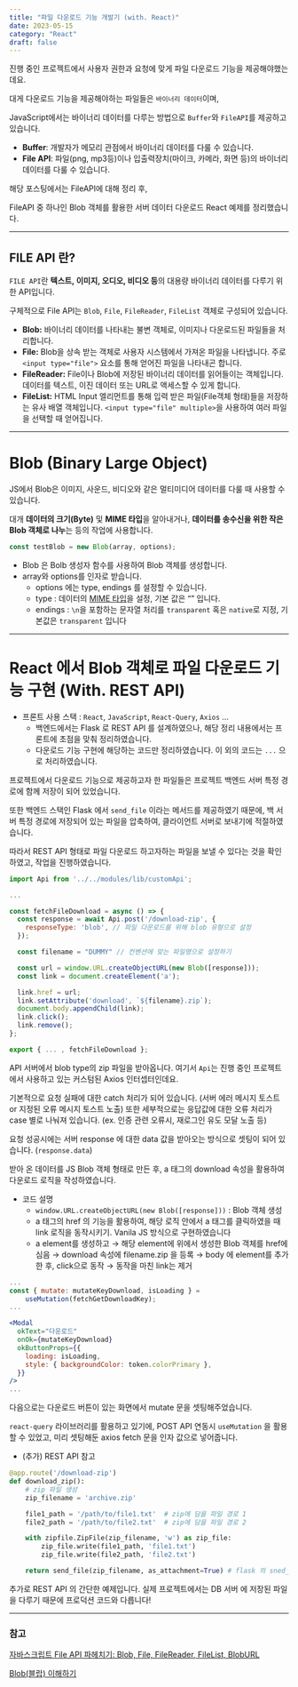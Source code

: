 ```yaml
---
title: "파일 다운로드 기능 개발기 (with. React)"
date: 2023-05-15
category: "React"
draft: false
---
```


진행 중인 프로젝트에서 사용자 권한과 요청에 맞게 파일 다운로드 기능을 제공해야했는데요.

대게 다운로드 기능을 제공해야하는 파일들은 `바이너리 데이터`이며,

JavaScript에서는 바이너리 데이터를 다루는 방법으로 `Buffer`와 `FileAPI`를 제공하고 있습니다.

- **Buffer**: 개발자가 메모리 관점에서 바이너리 데이터를 다룰 수 있습니다.
- **File API**: 파일(png, mp3등)이나 입출력장치(마이크, 카메라, 화면 등)의 바이너리 데이터를 다룰 수 있습니다.

해당 포스팅에서는 FileAPI에 대해 정리 후,

FileAPI 중 하나인 Blob 객체를 활용한 서버 데이터 다운로드 React 예제를 정리했습니다.

---

## **FILE API 란?**

`FILE API`란 **텍스트, 이미지, 오디오, 비디오 등**의 대용량 바이너리 데이터를 다루기 위한 API입니다.

구체적으로 File API는 `Blob`, `File`, `FileReader`, `FileList` 객체로 구성되어 있습니다.

- **Blob:** 바이너리 데이터를 나타내는 불변 객체로, 이미지나 다운로드된 파일들을 처리합니다.
- **File:** Blob을 상속 받는 객체로 사용자 시스템에서 가져온 파일을 나타냅니다. 주로 `<input type="file">` 요소를 통해 얻어진 파일을 나타내곤 합니다.
- **FileReader:** File이나 Blob에 저장된 바이너리 데이터를 읽어들이는 객체입니다. 데이터를 텍스트, 이진 데이터 또는 URL로 액세스할 수 있게 합니다.
- **FileList:** HTML Input 엘리먼트를 통해 입력 받은 파일(File객체 형태)들을 저장하는 유사 배열 객체입니다. `<input type="file" multiple>`을 사용하여 여러 파일을 선택할 때 얻어집니다.

---

# Blob (Binary Large Object)

JS에서 Blob은 이미지, 사운드, 비디오와 같은 멀티미디어 데이터를 다룰 때 사용할 수 있습니다.

대개 **데이터의 크기(Byte)** 및 **MIME 타입**을 알아내거나, **데이터를 송수신을 위한 작은 Blob 객체로 나누**는 등의 작업에 사용합니다.

```jsx
const testBlob = new Blob(array, options);
```

- Blob 은 Bolb 생성자 함수를 사용하여 Blob 객체를 생성합니다.
- array와 options를 인자로 받습니다.
  - options 에는 type, endings 를 설정할 수 있습니다.
  - type : 데이터의 [MIME 타입](https://developer.mozilla.org/en-US/docs/Web/HTTP/Basics_of_HTTP/MIME_types/Common_types)을 설정, 기본 값은 “” 입니다.
  - endings : `\n`을 포함하는 문자열 처리를 `transparent` 혹은 `native`로 지정, 기본값은 `transparent` 입니다

---

# React 에서 Blob 객체로 파일 다운로드 기능 구현 (With. REST API)

- 프론트 사용 스택 : `React`, `JavaScript`, `React-Query`, `Axios` …
  - 백엔드에서는 Flask 로 REST API 를 설계하였으나, 해당 정리 내용에서는 프론트에 초점을 맞춰 정리하였습니다.
  - 다운로드 기능 구현에 해당하는 코드만 정리하였습니다. 이 외의 코드는 `...` 으로 처리하였습니다.

프로젝트에서 다운로드 기능으로 제공하고자 한 파일들은 프로젝트 백엔드 서버 특정 경로에 함께 저장이 되어 있었습니다.

또한 백엔드 스택인 Flask 에서 `send_file` 이라는 메서드를 제공하였기 때문에, 백 서버 특정 경로에 저장되어 있는 파일을 압축하여, 클라이언트 서버로 보내기에 적절하였습니다.

따라서 REST API 형태로 파일 다운로드 하고자하는 파일을 보낼 수 있다는 것을 확인하였고, 작업을 진행하였습니다.

```jsx
import Api from '../../modules/lib/customApi';

...

const fetchFileDownload = async () => {
  const response = await Api.post('/download-zip', {
    responseType: 'blob', // 파일 다운로드를 위해 blob 유형으로 설정
  });

  const filename = "DUMMY" // 컨벤션에 맞는 파일명으로 설정하기

  const url = window.URL.createObjectURL(new Blob([response]));
  const link = document.createElement('a');

  link.href = url;
  link.setAttribute('download', `${filename}.zip`);
  document.body.appendChild(link);
  link.click();
  link.remove();
};

export { ... , fetchFileDownload };
```

API 서버에서 blob type의 zip 파일을 받아옵니다. 여기서 `Api`는 진행 중인 프로젝트에서 사용하고 있는 커스텀된 Axios 인터셉터인데요.

기본적으로 요청 실패에 대한 catch 처리가 되어 있습니다. (서버 에러 메시지 토스트 or 지정된 오류 메시지 토스트 노출) 또한 세부적으로는 응답값에 대한 오류 처리가 case 별로 나눠져 있습니다. (ex. 인증 관련 오류시, 재로그인 유도 모달 노출 등)

요청 성공시에는 서버 response 에 대한 data 값을 받아오는 방식으로 셋팅이 되어 있습니다. (`response.data`)

받아 온 데이터를 JS Blob 객체 형태로 만든 후, a 태그의 download 속성을 활용하여 다운로드 로직을 작성하였습니다.

- 코드 설명
  - `window.URL.createObjectURL(new Blob([response]))` : Blob 객체 생성
  - a 태그의 href 의 기능을 활용하여, 해당 로직 안에서 a 태그를 클릭하였을 때 link 로직을 동작시키기. Vanila JS 방식으로 구현하였습니다
  - a element를 생성하고 → 해당 element에 위에서 생성한 Blob 객체를 href에 심음 → download 속성에 filename.zip 을 등록 → body 에 element를 추가한 후, click으로 동작 → 동작을 마친 link는 제거

```jsx
...
const { mutate: mutateKeyDownload, isLoading } =
    useMutation(fetchGetDownloadKey);
...
```

```jsx
<Modal
  okText="다운로드"
  onOk={mutateKeyDownload}
  okButtonProps={{
    loading: isLoading,
    style: { backgroundColor: token.colorPrimary },
  }}
/>
...
```

다음으로는 다운로드 버튼이 있는 화면에서 mutate 문을 셋팅해주었습니다.

`react-query` 라이브러리를 활용하고 있기에, POST API 연동시 `useMutation` 을 활용할 수 있었고, 미리 셋팅해둔 axios fetch 문을 인자 값으로 넣어줍니다.

- (추가) REST API 참고

```python
@app.route('/download-zip')
def download_zip():
    # zip 파일 생성
    zip_filename = 'archive.zip'

    file1_path = '/path/to/file1.txt'  # zip에 담을 파일 경로 1
    file2_path = '/path/to/file2.txt'  # zip에 담을 파일 경로 2

    with zipfile.ZipFile(zip_filename, 'w') as zip_file:
        zip_file.write(file1_path, 'file1.txt')
        zip_file.write(file2_path, 'file2.txt')

    return send_file(zip_filename, as_attachment=True) # flask 의 sned_file 메서드 활용
```

추가로 REST API 의 간단한 예제입니다. 실제 프로젝트에서는 DB 서버 에 저장된 파일을 다루기 때문에 프로덕션 코드와 다릅니다!

---

### 참고

[자바스크립트 File API 파헤치기: Blob, File, FileReader, FileList, BlobURL](https://curryyou.tistory.com/442)

[Blob(블랍) 이해하기](https://heropy.blog/2019/02/28/blob/)
